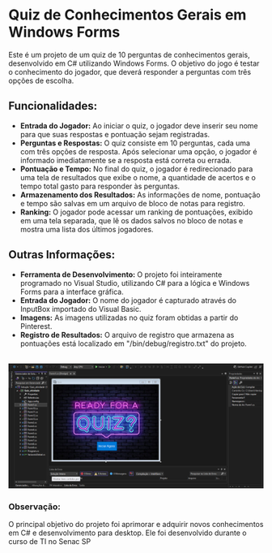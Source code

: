 # Quiz de Conhecimentos Gerais em Windows Forms

<p>Este é um projeto de um quiz de 10 perguntas de conhecimentos gerais, desenvolvido em C# utilizando Windows Forms. O objetivo do jogo é testar o conhecimento do jogador, que deverá responder a perguntas com três opções de escolha.</p>

## Funcionalidades:

- <strong>Entrada do Jogador:</strong> Ao iniciar o quiz, o jogador deve inserir seu nome para que suas respostas e pontuação sejam registradas.
- <strong>Perguntas e Respostas:</strong> O quiz consiste em 10 perguntas, cada uma com três opções de resposta. Após selecionar uma opção, o jogador é informado imediatamente se a resposta está correta ou errada.
- <strong>Pontuação e Tempo:</strong> No final do quiz, o jogador é redirecionado para uma tela de resultados que exibe o nome, a quantidade de acertos e o tempo total gasto para responder às perguntas.
- <strong>Armazenamento dos Resultados:</strong> As informações de nome, pontuação e tempo são salvas em um arquivo de bloco de notas para registro.
- <strong>Ranking:</strong> O jogador pode acessar um ranking de pontuações, exibido em uma tela separada, que lê os dados salvos no bloco de notas e mostra uma lista dos últimos jogadores.

## Outras Informações:
- <strong>Ferramenta de Desenvolvimento:</strong> O projeto foi inteiramente programado no Visual Studio, utilizando C# para a lógica e Windows Forms para a interface gráfica.
- <strong>Entrada do Jogador:</strong> O nome do jogador é capturado através do InputBox importado do Visual Basic.
- <strong>Imagens:</strong> As imagens utilizadas no quiz foram obtidas a partir do Pinterest.
- <strong>Registro de Resultados:</strong> O arquivo de registro que armazena as pontuações está localizado em "/bin/debug/registro.txt" do projeto.

<br>
<img src="/imagens/projeto.png" alt="Projeto sendo desenvolvimento no Visual Studio" title="Projeto sendo desenvolvimento no Visual Studio">

### Observação:
<p>O principal objetivo do projeto foi aprimorar e adquirir novos conhecimentos em C# e desenvolvimento para desktop. Ele foi desenvolvido durante o curso de TI no Senac SP</p>

